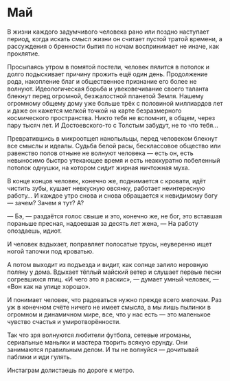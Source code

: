 
# Май

В жизни каждого задумчивого человека рано или поздно наступает период, когда искать смысл жизни он считает пустой тратой времени, а рассуждения о бренности бытия по ночам воспринимает не иначе, как проклятие.

Просыпаясь утром в помятой постели, человек пялится в потолок и долго подыскивает причину прожить ещё один день. Продолжение рода, накопление благ и общественное признание его более не волнуют. Идеологическая борьба и увековечивание своего таланта блекнут перед огромной, безжалостной планетой Земля. Нашему огромному общему дому уже больше трёх с половиной миллиардов лет и даже он кажется мелкой точкой на карте безразмерного космического пространства. Никто тебя не вспомнит, в общем, через пару тысяч лет. И Достоевского-то с Толстым забудут, не то что тебя…

Превратившись в микроотщеп нанопыльцы, перед человеком блекнут все смыслы и идеалы. Судьба белой расы, бесклассовое общество или равенство полов отныне не волнуют человека — есть он, есть невыносимо быстро утекающее время и есть неаккуратно побеленный потолок однушки, на котором сидит жирная ничтожная муха.

В конце концов человек, конечно же, поднимается с кровати, идёт чистить зубы, кушает невкусную овсянку, работает неинтересную работу… И каждое утро снова и снова обращается к невидимому богу — зачем? Зачем я тут? А?

— Бэ, — раздаётся голос свыше и это, конечно же, не бог, это вставшая пораньше пресная, надоевшая за десять лет жена, — На работу опоздаешь, идиот.

И человек вздыхает, поправляет полосатые трусы, неуверенно ищет ногой тапочки под кроватью.

А потом выходит из подъезда и видит, как солнце залило неровную поляну у дома. Вдыхает тёплый майский ветер и слушает первые песни согревшихся птиц. «И чего это я раскис», — думает умный человек, — «Вон как на улице хорошо».

И понимает человек, что радоваться нужно прежде всего мелочам. Раз уж в конечном счёте ничего не имеет смысла, а мы лишь пылинки в огромном и динамичном мире, все, что у нас есть — это маленькое чувство счастья и умиротворённости.

Так что зря волнуются любители футбола, сетевые игроманы, сериальные маньяки и мастера творить всякую ерунду. Они занимаются правильным делом. И ты не волнуйся — дочитывай паблики и иди гулять.

Инстаграм долистаешь по дороге к метро.